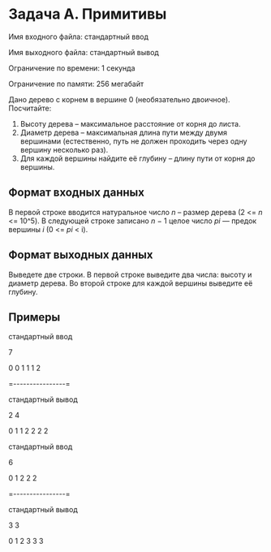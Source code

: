 # Задача A. Примитивы

Имя входного файла: стандартный ввод

Имя выходного файла: стандартный вывод

Ограничение по времени: 1 секунда

Ограничение по памяти: 256 мегабайт

Дано дерево с корнем в вершине 0 (необязательно двоичное). Посчитайте:
1. Высоту дерева – максимальное расстояние от корня до листа.
2. Диаметр дерева – максимальная длина пути между двумя вершинами (естественно, путь не
должен проходить через одну вершину несколько раз).
3. Для каждой вершины найдите её глубину – длину пути от корня до вершины.

## Формат входных данных ##

В первой строке вводится натуральное число *n* – размер дерева (2 <= *n* <= 10^5). В следующей
строке записано *n* − 1 целое число *pi* — предок вершины *i* (0 <= *pi* < i).

## Формат выходных данных ##

Выведете две строки. В первой строке выведите два числа: высоту и диаметр дерева. Во второй
строке для каждой вершины выведите её глубину.

## Примеры ##

стандартный ввод

7

0 0 1 1 1 2

=----------------=

стандартный вывод

2 4

0 1 1 2 2 2 2

стандартный ввод

6

0 1 2 2 2

=----------------=

стандартный вывод

3 3

0 1 2 3 3 3

